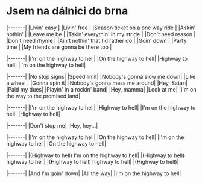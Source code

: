 <h1>Jsem na dálnici do brna</h1>

|-------|
|Livin' easy |
|Livin' free |
|Season ticket on a one way ride |
|Askin' nothin' |
|Leave me be |
|Takin' everythin' in my stride |
|Don't need reason |
|Don't need rhyme |
|Ain't nothin' that I'd rather do |
|Goin' down |
|Party time |
|My friends are gonna be there too |

|-------|
|I'm on the highway to hell|
|On the highway to hell|
|Highway to hell|
|I'm on the highway to hell|

|-------|
|No stop signs|
|Speed limit|
|Nobody's gonna slow me down|
|Like a wheel |
|Gonna spin it|
|Nobody's gonna mess me around|
|Hey, Satan|
|Paid my dues|
|Playin' in a rockin' band|
|Hey, mamma|
|Look at me|
|I'm on the way to the promised land|

|-------|
|I'm on the highway to hell|
|Highway to hell|
|I'm on the highway to hell|
|Highway to hell|

|-------|
|Don't stop me|
|Hey, hey...|

|-------|
|I'm on the highway to hell|
|On the highway to hell|
|I'm on the highway to hell|
|On the highway to hell|

|-------|
|(Highway to hell) I'm on the highway to hell|
|(Highway to hell) highway to hell|
|(Highway to hell) highway to hell|
|(Highway to hell)|

|-------|
|And I'm goin' down|
|All the way|
|I'm on the highway to hell|
